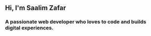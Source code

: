 ## Hi, I'm Saalim Zafar

### A passionate web developer who loves to code and builds digital experiences. 


